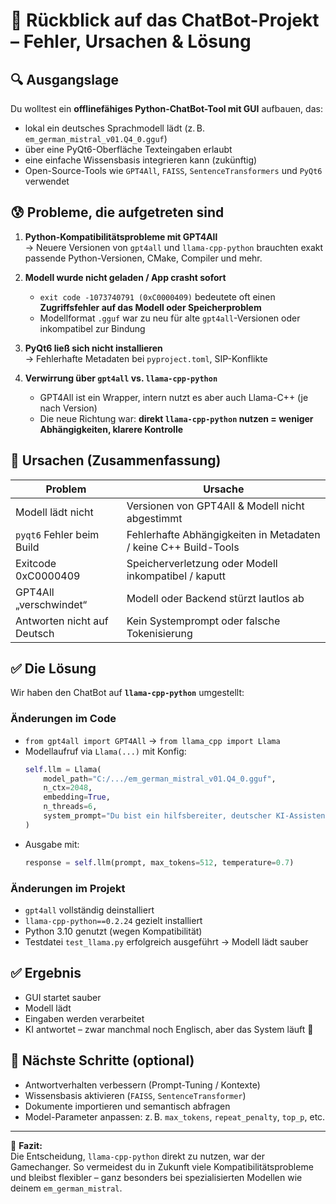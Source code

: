 
# 🧠 Rückblick auf das ChatBot-Projekt – Fehler, Ursachen & Lösung

## 🔍 Ausgangslage

Du wolltest ein **offlinefähiges Python-ChatBot-Tool mit GUI** aufbauen, das:
- lokal ein deutsches Sprachmodell lädt (z. B. `em_german_mistral_v01.Q4_0.gguf`)
- über eine PyQt6-Oberfläche Texteingaben erlaubt
- eine einfache Wissensbasis integrieren kann (zukünftig)
- Open-Source-Tools wie `GPT4All`, `FAISS`, `SentenceTransformers` und `PyQt6` verwendet

## 😰 Probleme, die aufgetreten sind

1. **Python-Kompatibilitätsprobleme mit GPT4All**  
   → Neuere Versionen von `gpt4all` und `llama-cpp-python` brauchten exakt passende Python-Versionen, CMake, Compiler und mehr.

2. **Modell wurde nicht geladen / App crasht sofort**
   - `exit code -1073740791 (0xC0000409)` bedeutete oft einen **Zugriffsfehler auf das Modell oder Speicherproblem**
   - Modellformat `.gguf` war zu neu für alte `gpt4all`-Versionen oder inkompatibel zur Bindung

3. **PyQt6 ließ sich nicht installieren**  
   → Fehlerhafte Metadaten bei `pyproject.toml`, SIP-Konflikte

4. **Verwirrung über `gpt4all` vs. `llama-cpp-python`**
   - GPT4All ist ein Wrapper, intern nutzt es aber auch Llama-C++ (je nach Version)
   - Die neue Richtung war: **direkt `llama-cpp-python` nutzen = weniger Abhängigkeiten, klarere Kontrolle**

## 🧠 Ursachen (Zusammenfassung)

| Problem                         | Ursache                                                                 |
|--------------------------------|-------------------------------------------------------------------------|
| Modell lädt nicht              | Versionen von GPT4All & Modell nicht abgestimmt                        |
| `pyqt6` Fehler beim Build      | Fehlerhafte Abhängigkeiten in Metadaten / keine C++ Build-Tools        |
| Exitcode 0xC0000409            | Speicherverletzung oder Modell inkompatibel / kaputt                   |
| GPT4All „verschwindet“         | Modell oder Backend stürzt lautlos ab                                  |
| Antworten nicht auf Deutsch    | Kein Systemprompt oder falsche Tokenisierung                           |

## ✅ Die Lösung

Wir haben den ChatBot auf **`llama-cpp-python`** umgestellt:

### Änderungen im Code
- `from gpt4all import GPT4All` → `from llama_cpp import Llama`
- Modellaufruf via `Llama(...)` mit Konfig:
  ```python
  self.llm = Llama(
      model_path="C:/.../em_german_mistral_v01.Q4_0.gguf",
      n_ctx=2048,
      embedding=True,
      n_threads=6,
      system_prompt="Du bist ein hilfsbereiter, deutscher KI-Assistent. Antworte bitte immer auf Deutsch."
  )
  ```
- Ausgabe mit:  
  ```python
  response = self.llm(prompt, max_tokens=512, temperature=0.7)
  ```

### Änderungen im Projekt
- `gpt4all` vollständig deinstalliert
- `llama-cpp-python==0.2.24` gezielt installiert
- Python 3.10 genutzt (wegen Kompatibilität)
- Testdatei `test_llama.py` erfolgreich ausgeführt → Modell lädt sauber

## ✅ Ergebnis

- GUI startet sauber
- Modell lädt
- Eingaben werden verarbeitet
- KI antwortet – zwar manchmal noch Englisch, aber das System läuft 💪

## 🧩 Nächste Schritte (optional)

- Antwortverhalten verbessern (Prompt-Tuning / Kontexte)
- Wissensbasis aktivieren (`FAISS`, `SentenceTransformer`)
- Dokumente importieren und semantisch abfragen
- Model-Parameter anpassen: z. B. `max_tokens`, `repeat_penalty`, `top_p`, etc.

---

📌 **Fazit:**  
Die Entscheidung, `llama-cpp-python` direkt zu nutzen, war der Gamechanger. So vermeidest du in Zukunft viele Kompatibilitätsprobleme und bleibst flexibler – ganz besonders bei spezialisierten Modellen wie deinem `em_german_mistral`.
